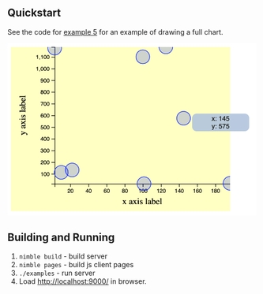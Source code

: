 ## Quickstart

See the code for [example 5](src/pages/ex5.nim) for an example of
drawing a full chart.

![Image of example 5](../img/ex5.png)


## Building and Running

1. `nimble build` - build server
2. `nimble pages` - build js client pages
3. `./examples` - run server
4. Load [http://localhost:9000/](http://localhost:9000/) in browser.
